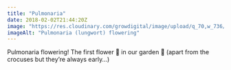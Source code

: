 ```yaml
---
title: "Pulmonaria"
date: 2018-02-02T21:44:20Z
image: "https://res.cloudinary.com/growdigital/image/upload/q_70,w_736/v1544095533/pulmonaria-28265975119.jpg"
imageAlt: "Pulmonaria (lungwort) flowering"
---
```


Pulmonaria flowering! The first flower 💮 in our garden 🙂 (apart from the crocuses but they’re always early…)
